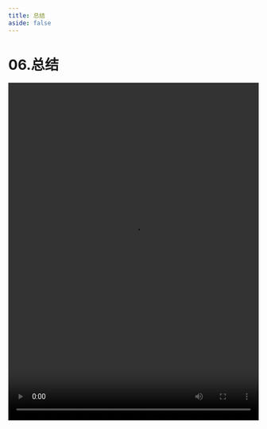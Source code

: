```yaml
---
title: 总结
aside: false
---
```


# 06.总结

<video autoplay src="http://qn.chinavanes.com/nodejs/module-26/06.总结.mp4" controls controlsList="nodownload" width="100%" height="680"/>

